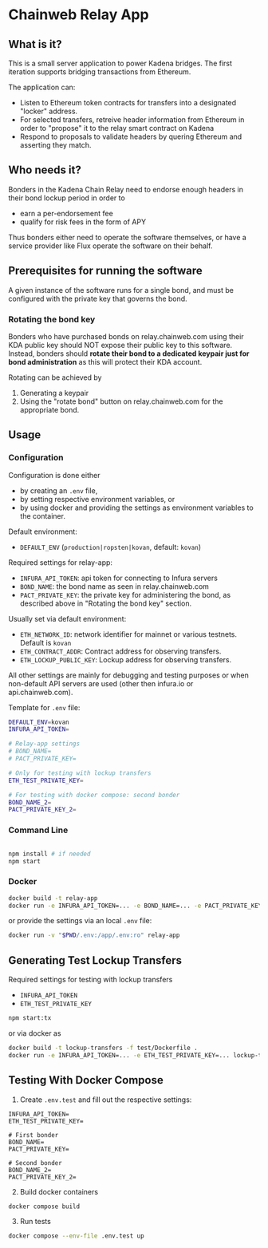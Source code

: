 # Chainweb Relay App

## What is it?

This is a small server application to power Kadena bridges. The first iteration
supports bridging transactions from Ethereum. 

The application can:
- Listen to Ethereum token contracts for transfers into a designated "locker" address.
- For selected transfers, retreive header information from Ethereum in order to "propose" it to the relay smart contract on Kadena
- Respond to proposals to validate headers by quering Ethereum and asserting they match. 

## Who needs it?

Bonders in the Kadena Chain Relay need to endorse enough headers in their bond lockup period in order to
- earn a per-endorsement fee
- qualify for risk fees in the form of APY

Thus bonders either need to operate the software themselves, or have a service provider like Flux operate the software on their behalf.

## Prerequisites for running the software

A given instance of the software runs for a single bond, and must be configured with the private key that governs the bond.

### Rotating the bond key

Bonders who have purchased bonds on relay.chainweb.com using their KDA public key should NOT expose their public key to this software.
Instead, bonders should **rotate their bond to a dedicated keypair just for bond administration** as this will protect their KDA account.

Rotating can be achieved by 
1. Generating a keypair
2. Using the "rotate bond" button on relay.chainweb.com for the appropriate bond.


## Usage

### Configuration

Configuration is done either

*   by creating an `.env` file,
*   by setting respective environment variables, or
*   by using docker and providing the settings as environment variables to
    the container.

Default environment:

*   `DEFAULT_ENV` (`production|ropsten|kovan`, default: `kovan`)

Required settings for relay-app:

*   `INFURA_API_TOKEN`: api token for connecting to Infura servers
*   `BOND_NAME`: the bond name as seen in relay.chainweb.com
*   `PACT_PRIVATE_KEY`: the private key for administering the bond, as described above in "Rotating the bond key" section.

Usually set via default environment:

*   `ETH_NETWORK_ID`: network identifier for mainnet or various testnets. Default is `kovan`
*   `ETH_CONTRACT_ADDR`: Contract address for observing transfers.
*   `ETH_LOCKUP_PUBLIC_KEY`: Lockup address for observing transfers.

All other settings are mainly for debugging and testing purposes or when
non-default API servers are used (other then infura.io or api.chainweb.com).

Template for `.env` file:

```sh
DEFAULT_ENV=kovan
INFURA_API_TOKEN=

# Relay-app settings
# BOND_NAME=
# PACT_PRIVATE_KEY=

# Only for testing with lockup transfers
ETH_TEST_PRIVATE_KEY=

# For testing with docker compose: second bonder
BOND_NAME_2=
PACT_PRIVATE_KEY_2=
```

### Command Line

```sh

npm install # if needed
npm start

```

### Docker

```sh
docker build -t relay-app
docker run -e INFURA_API_TOKEN=... -e BOND_NAME=... -e PACT_PRIVATE_KEY=... relay-app
```

or provide the settings via an local `.env` file:


```sh
docker run -v "$PWD/.env:/app/.env:ro" relay-app
```

## Generating Test Lockup Transfers

Required settings for testing with lockup transfers

*   `INFURA_API_TOKEN`
*   `ETH_TEST_PRIVATE_KEY`

```sh
npm start:tx
```

or via docker as

```sh
docker build -t lockup-transfers -f test/Dockerfile .
docker run -e INFURA_API_TOKEN=... -e ETH_TEST_PRIVATE_KEY=... lockup-transfers
```

## Testing With Docker Compose

1. Create `.env.test` and fill out the respective settings:

```
INFURA_API_TOKEN=
ETH_TEST_PRIVATE_KEY=

# First bonder
BOND_NAME=
PACT_PRIVATE_KEY=

# Second bonder
BOND_NAME_2=
PACT_PRIVATE_KEY_2=
```

2. Build docker containers

```sh
docker compose build
```

3. Run tests

```sh
docker compose --env-file .env.test up
```
